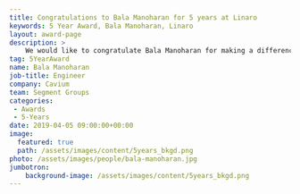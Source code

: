 ```yaml
---
title: Congratulations to Bala Manoharan for 5 years at Linaro
keywords: 5 Year Award, Bala Manoharan, Linaro
layout: award-page
description: >
    We would like to congratulate Bala Manoharan for making a difference in open source with Linaro for 5 years.
tag: 5YearAward
name: Bala Manoharan
job-title: Engineer
company: Cavium
team: Segment Groups
categories:
 - Awards
 - 5-Years
date: 2019-04-05 09:00:00+00:00
image:
  featured: true
  path: /assets/images/content/5years_bkgd.png
photo: /assets/images/people/bala-manoharan.jpg
jumbotron:
    background-image: /assets/images/content/5years_bkgd.png
---
```

